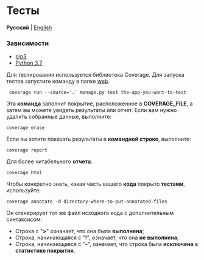 # Тесты

**Русский** | [English](../en/tests.md)

### Зависимости

* [pip3](https://github.com/pypa/pip)
* [Python 3.7](https://www.ics.uci.edu/~pattis/common/handouts/pythoneclipsejava/python.html)

Для тестирования используется библиотека Coverage. Для запуска тестов запустите команду в папке [web](../../src/web).

     coverage run --source='.' manage.py test the-app-you-want-to-test
Эта **команда** заполнит покрытие, расположенное в **COVERAGE_FILE**, а затем вы можете увидеть результаты или отчет.
Если вам нужно удалить собранные данные, выполните:

    coverage erase

Если вы хотите показать результаты в **командной строке**, выполните:

    coverage report

Для более читабельного **отчета**:

    coverage html

Чтобы конкретно знать, какая часть вашего **кода** покрыто **тестами**, используйте:

    coverage annotate -d directory-where-to-put-annotated-files

Он сгенерирует тот же файл исходного кода с дополнительным синтаксисом:
* Строка с "**>**" означает, что она была **выполнена**;
* Строка, начинающаяся с "**!**", означает, что она **не выполнена**;
* Строка, начинающаяся с "**-**", означает, что строка была **исключена** в **статистике покрытия**.